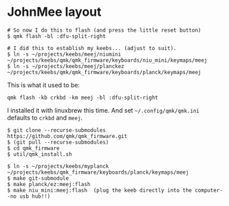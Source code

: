 # JohnMee layout

```buildoutcfg
# So now I do this to flash (and press the little reset button)
$ qmk flash -bl :dfu-split-right  

# I did this to establish my keebs... (adjust to suit).
$ ln -s ~/projects/keebs/meej/niumini ~/projects/keebs/qmk/qmk_firmware/keyboards/niu_mini/keymaps/meej
$ ln -s ~/projects/keebs/meej/planckez ~/projects/keebs/qmk/qmk_firmware/keyboards/planck/keymaps/meej
```

This is what it used to be:
```
qmk flash -kb crkbd -km meej -bl :dfu-split-right
```

I installed it with linuxbrew this time.
And set `~/.config/qmk/qmk.ini` defaults to `crkbd` and `meej`.

```
$ git clone --recurse-submodules https://github.com/qmk/qmk_firmware.git
$ (git pull --recurse-submodules)   
$ cd qmk_firmware
$ util/qmk_install.sh

$ ln -s ~/projects/keebs/myplanck ~/projects/keebs/qmk_firmware/keyboards/planck/keymaps/meej
$ make git-submodule
$ make planck/ez:meej:flash
$ make niu_mini:meej:flash  (plug the keeb directly into the computer--no usb hub!!)
```
